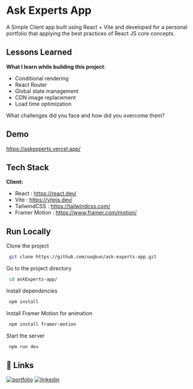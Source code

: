 
# Ask Experts App
A Simple Client app built using React + Vite and developed for a personal portfolio that applying the best practices of React JS core concepts.
## Lessons Learned

**What I learn while building this project**:
- Conditional rendering
- React Router
- Global state management
- CDN image replacement
- Load time optimization 

What challenges did you face and how did you overcome them?


## Demo

https://askexperts.vercel.app/

## Tech Stack

**Client:** 
- React : https://react.dev/
- Vite : https://vitejs.dev/
- TailwindCSS : https://tailwindcss.com/
- Framer Motion : https://www.framer.com/motion/



## Run Locally

Clone the project

```bash
 git clone https://github.com/uuqkun/ask-experts-app.git
```

Go to the project directory

```bash
 cd askExperts-app/
```

Install dependencies

```bash
 npm install
```

Install Framer Motion for animation 
```bash
 npm install framer-motion
```

Start the server

```bash
 npm run dev
```


## 🔗 Links
[![portfolio](https://img.shields.io/badge/my_portfolio-000?style=for-the-badge&logo=ko-fi&logoColor=white)](https://achmad-furqon-portfolio-site.vercel.app)
[![linkedin](https://img.shields.io/badge/linkedin-0A66C2?style=for-the-badge&logo=linkedin&logoColor=white)](https://www.linkedin.com/in/achmadfrachmadie?utm_source=share&utm_campaign=share_via&utm_content=profile&utm_medium=android_app)
